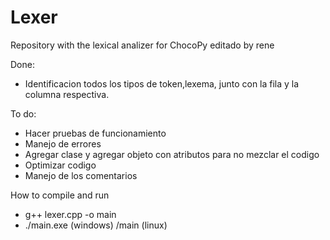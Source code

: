 # Lexer

Repository with the lexical analizer for ChocoPy
editado by rene

Done:
- Identificacion todos los tipos de token,lexema, junto con la fila y la columna respectiva.

To do:
- Hacer pruebas de funcionamiento
- Manejo de errores
- Agregar clase y agregar objeto con atributos para no mezclar el codigo
- Optimizar codigo
- Manejo de los comentarios

How to compile and run

- g++ lexer.cpp -o main
- ./main.exe (windows) /main (linux)